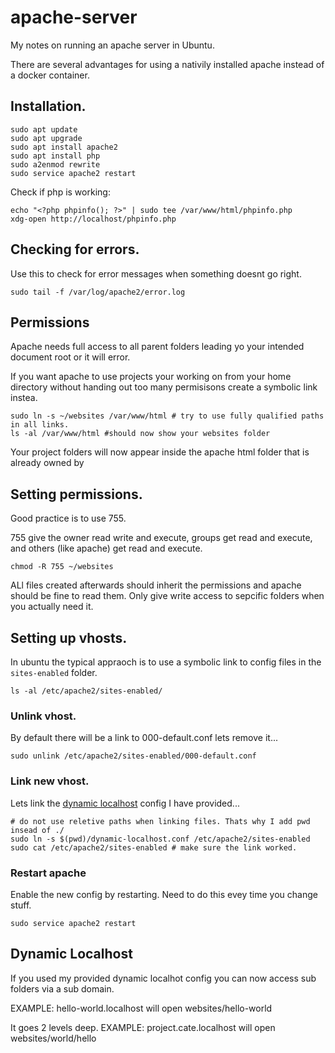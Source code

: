 # apache-server

My notes on running an apache server in Ubuntu.

There are several advantages for using a nativily installed apache instead of a docker container.

## Installation.

```shell
sudo apt update
sudo apt upgrade
sudo apt install apache2
sudo apt install php
sudo a2enmod rewrite
sudo service apache2 restart
```

Check if php is working:

```shell
echo "<?php phpinfo(); ?>" | sudo tee /var/www/html/phpinfo.php
xdg-open http://localhost/phpinfo.php
```

## Checking for errors.

Use this to check for error messages when something doesnt go right.

```shell
sudo tail -f /var/log/apache2/error.log
```

## Permissions

Apache needs full access to all parent folders leading yo your intended document root or it will error. 

If you want apache to use projects your working on from your home directory without handing out
too many permisisons create a symbolic link instea.

```shell
sudo ln -s ~/websites /var/www/html # try to use fully qualified paths in all links.
ls -al /var/www/html #should now show your websites folder
```
Your project folders will now appear inside the apache html folder that is already owned by 

## Setting permissions.

Good practice is to use 755.

755 give the owner read write and execute, groups get read and execute,
 and others (like apache) get read and execute.
```shell
chmod -R 755 ~/websites
```
ALl files created afterwards should inherit the permissions and apache should be fine to read them.
Only give write access to sepcific folders when you actually need it.

## Setting up vhosts.

In ubuntu the typical appraoch is to use a symbolic link to config files in the
`sites-enabled` folder.

```shell
ls -al /etc/apache2/sites-enabled/
```

### Unlink vhost.
By default there will be a link to 000-default.conf lets remove it...
```shell
sudo unlink /etc/apache2/sites-enabled/000-default.conf
```

### Link new vhost.

Lets link the [dynamic localhost](dynamic-localhost.conf) config I have provided...

```shell
# do not use reletive paths when linking files. Thats why I add pwd insead of ./
sudo ln -s $(pwd)/dynamic-localhost.conf /etc/apache2/sites-enabled
sudo cat /etc/apache2/sites-enabled # make sure the link worked.
```

### Restart apache

Enable the new config by restarting. Need to do this evey time you change stuff.

```SHELL
sudo service apache2 restart
```

## Dynamic Localhost
If you used my provided dynamic localhot config you can now access sub folders via a
sub domain.

EXAMPLE: hello-world.localhost will open websites/hello-world

It goes 2 levels deep.
EXAMPLE: project.cate.localhost will open websites/world/hello